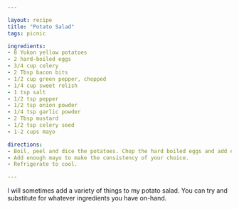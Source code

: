 ```yaml
---

layout: recipe
title: "Potato Salad"
tags: picnic

ingredients:
- 8 Yukon yellow potatoes
- 2 hard-boiled eggs
- 3/4 cup celery
- 2 Tbsp bacon bits
- 1/2 cup green pepper, chopped
- 1/4 cup sweet relish
- 1 tsp salt
- 1/2 tsp pepper
- 1/2 tsp onion powder
- 1/4 tsp garlic powder
- 2 Tbsp mustard
- 1/2 tsp celery seed
- 1-2 cups mayo

directions:
- Boil, peel and dice the potatoes. Chop the hard boiled eggs and add everything together.
- Add enough mayo to make the consistency of your choice.
- Refrigerate to cool.

---
```


I will sometimes add a variety of things to my potato salad. You can try and substitute for whatever ingredients you have on-hand.
